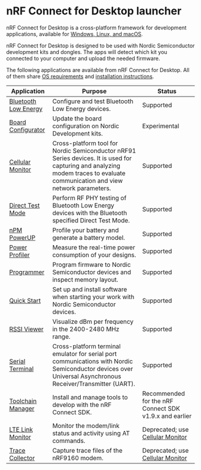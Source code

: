 # nRF Connect for Desktop launcher

nRF Connect for Desktop is a cross-platform framework for development applications, available for [Windows, Linux, and macOS](os_support.md).

nRF Connect for Desktop is designed to be used with Nordic Semiconductor development kits and dongles. The apps will detect which kit you connected to your computer and upload the needed firmware.

The following applications are available from nRF Connect for Desktop. All of them share [OS requirements](os_support.md) and [installation instructions](installing_apps.md).

| Application           | Purpose                                                                          | Status |
| --------------------- | -------------------------------------------------------------------------------- | ------ |
| [Bluetooth Low Energy](https://docs.nordicsemi.com/bundle/nrf-connect-ble/page/index.html) | Configure and test Bluetooth Low Energy devices.   | Supported  |
| [Board Configurator](https://docs.nordicsemi.com/bundle/nrf-connect-board-configurator/page/index.html) | Update the board configuration on Nordic Development kits.   | Experimental  |
| [Cellular Monitor](https://docs.nordicsemi.com/bundle/nrf-connect-cellularmonitor/page/index.html) | Cross-platform tool for Nordic Semiconductor nRF91 Series devices. It is used for capturing and analyzing modem traces to evaluate communication and view network parameters. | Supported |
| [Direct Test Mode](https://docs.nordicsemi.com/bundle/nrf-connect-direct-test-mode/page/index.html)  | Perform RF PHY testing of Bluetooth Low Energy devices with the Bluetooth specified Direct Test Mode. | Supported |
| [nPM PowerUP](https://docs.nordicsemi.com/bundle/nan_045/page/APP/nan_045/profiling_npm_powerup.html) | Profile your battery and generate a battery model.   | Supported  |
| [Power Profiler](https://docs.nordicsemi.com/bundle/nrf-connect-ppk/page/index.html) | Measure the real-time power consumption of your designs. | Supported |
| [Programmer](https://docs.nordicsemi.com/bundle/nrf-connect-programmer/page/index.html) | Program firmware to Nordic Semiconductor devices and inspect memory layout.  | Supported |
| [Quick Start](https://docs.nordicsemi.com/bundle/nrf-connect-quickstart/page/index.html) | Set up and install software when starting your work with Nordic Semiconductor devices.  | Supported |
| [RSSI Viewer](https://github.com/NordicSemiconductor/pc-nrfconnect-rssi)  | Visualize dBm per frequency in the 2400-2480 MHz range.   | Supported  |
| [Serial Terminal](https://docs.nordicsemi.com/bundle/nrf-connect-serial-terminal/page/index.html)  | Cross-platform terminal emulator for serial port communications with Nordic Semiconductor devices over Universal Asynchronous Receiver/Transmitter (UART).  | Supported |
| [Toolchain Manager](https://docs.nordicsemi.com/bundle/ncs-latest/page/nrf/installation/install_ncs.html#legacy_installation_with_toolchain_manager)  | Install and manage tools to develop with the nRF Connect SDK.  | Recommended for the nRF Connect SDK v1.9.x and earlier  |
| [LTE Link Monitor](https://docs.nordicsemi.com/bundle/nrf-connect-linkmonitor/page/index.html)  | Monitor the modem/link status and activity using AT commands.   | Deprecated; use [Cellular Monitor](https://docs.nordicsemi.com/bundle/nrf-connect-cellularmonitor/page/index.html)  |
| [Trace Collector](https://docs.nordicsemi.com/bundle/nrf-connect-tracecollector/page/index.html)  | Capture trace files of the nRF9160 modem.   | Deprecated; use [Cellular Monitor](https://docs.nordicsemi.com/bundle/nrf-connect-cellularmonitor/page/index.html)  |
